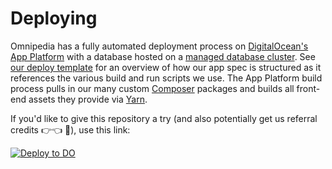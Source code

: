# Deploying

Omnipedia has a fully automated deployment process on [DigitalOcean's App
Platform](https://docs.digitalocean.com/products/app-platform/) with a database
hosted on a [managed database
cluster](https://docs.digitalocean.com/products/databases/). See [our deploy
template](../.do/deploy.template.yaml) for an overview of how our app spec is
structured as it references the various build and run scripts we use. The App
Platform build process pulls in our many custom
[Composer](https://getcomposer.org/) packages and builds all front-end assets
they provide via [Yarn](https://yarnpkg.com/).

If you'd like to give this repository a try (and also potentially get us
referral credits 👉👈 🥺), use this link:

[![Deploy to DO](https://www.deploytodo.com/do-btn-blue.svg)](https://cloud.digitalocean.com/apps/new?repo=https://gitlab.com/neurocracy/omnipedia/omnipedia/tree/10.x&refcode=44bfd65c116f)
